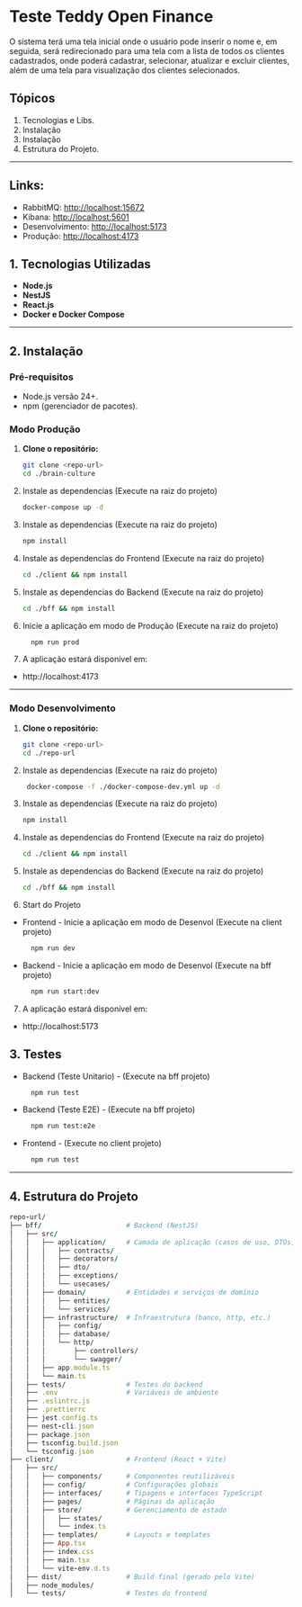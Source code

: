 # Teste Teddy Open Finance

O sistema terá uma tela inicial onde o usuário pode inserir o nome e, em seguida, será
redirecionado para uma tela com a lista de todos os clientes cadastrados, onde poderá
cadastrar, selecionar, atualizar e excluir clientes, além de uma tela para visualização dos
clientes selecionados.

## **Tópicos**
1. Tecnologias e Libs.
2. Instalação
3. Instalação
4. Estrutura do Projeto.
---

## Links:
 - RabbitMQ: [http://localhost:15672](http://localhost:15672)
 - Kibana: [http://localhost:5601](http://localhost:5601)
 - Desenvolvimento: [http://localhost:5173](http://localhost:5601)
 - Produção: [http://localhost:4173](http://localhost:5601)

## **1. Tecnologias Utilizadas**
- **Node.js**
- **NestJS**
- **React.js**
- **Docker e Docker Compose**
---

## **2. Instalação**

### **Pré-requisitos**
- Node.js versão 24+.
- npm (gerenciador de pacotes).

### **Modo Produção**

1. **Clone o repositório:**
   ```bash
   git clone <repo-url>
   cd ./brain-culture
   ```
2. Instale as dependencias (Execute na raiz do projeto)
   ```bash
   docker-compose up -d
   ```

3. Instale as dependencias (Execute na raiz do projeto)
   ```bash
   npm install
   ```

4. Instale as dependencias do Frontend (Execute na raiz do projeto)
   ```bash
   cd ./client && npm install
    ```

5. Instale as dependencias do Backend (Execute na raiz do projeto)
    ```bash
    cd ./bff && npm install
    ```

6. Inicie a aplicação em modo de Produção (Execute na raiz do projeto)
    ```bash
      npm run prod
    ```

7. A aplicação estará disponível em:
  - http://localhost:4173

---

### **Modo Desenvolvimento**

1. **Clone o repositório:**
   ```bash
   git clone <repo-url>
   cd ./repo-url
   ```

2. Instale as dependencias (Execute na raiz do projeto)
   ```bash
    docker-compose -f ./docker-compose-dev.yml up -d
   ```

3. Instale as dependencias (Execute na raiz do projeto)
   ```bash
   npm install
   ```

4. Instale as dependencias do Frontend (Execute na raiz do projeto)
   ```bash
   cd ./client && npm install
    ```

5. Instale as dependencias do Backend (Execute na raiz do projeto)
    ```bash
    cd ./bff && npm install
    ```

6. Start do Projeto
  - Frontend - Inicie a aplicação em modo de Desenvol (Execute na client projeto)
    ```bash
      npm run dev
    ```
  - Backend - Inicie a aplicação em modo de Desenvol (Execute na bff projeto)
    ```bash
      npm run start:dev
    ```


7. A aplicação estará disponível em:
  - http://localhost:5173

## **3. Testes**

- Backend (Teste Unitario) - (Execute na bff projeto)
  ```bash
    npm run test
  ```

- Backend (Teste E2E) - (Execute na bff projeto)
  ```bash
    npm run test:e2e
  ```
- Frontend - (Execute no client projeto)
  ```bash
    npm run test
  ```

---

## **4. Estrutura do Projeto**
```ruby
repo-url/
├── bff/                     # Backend (NestJS)
│   ├── src/
│   │   ├── application/     # Camada de aplicação (casos de uso, DTOs, contratos, etc.)
│   │   │   ├── contracts/
│   │   │   ├── decorators/
│   │   │   ├── dto/
│   │   │   ├── exceptions/
│   │   │   └── usecases/
│   │   ├── domain/          # Entidades e serviços de domínio
│   │   │   ├── entities/
│   │   │   └── services/
│   │   ├── infrastructure/  # Infraestrutura (banco, http, etc.)
│   │   │   ├── config/
│   │   │   ├── database/
│   │   │   └── http/
│   │   │       ├── controllers/
│   │   │       └── swagger/
│   │   ├── app.module.ts
│   │   └── main.ts
│   ├── tests/               # Testes do backend
│   ├── .env                 # Variáveis de ambiente
│   ├── .eslintrc.js
│   ├── .prettierrc
│   ├── jest.config.ts
│   ├── nest-cli.json
│   ├── package.json
│   ├── tsconfig.build.json
│   └── tsconfig.json
├── client/                  # Frontend (React + Vite)
│   ├── src/
│   │   ├── components/      # Componentes reutilizáveis
│   │   ├── config/          # Configurações globais
│   │   ├── interfaces/      # Tipagens e interfaces TypeScript
│   │   ├── pages/           # Páginas da aplicação
│   │   ├── store/           # Gerenciamento de estado
│   │   │   ├── states/
│   │   │   └── index.ts
│   │   ├── templates/       # Layouts e templates
│   │   ├── App.tsx
│   │   ├── index.css
│   │   ├── main.tsx
│   │   └── vite-env.d.ts
│   ├── dist/                # Build final (gerado pelo Vite)
│   ├── node_modules/
│   └── tests/               # Testes do frontend
```

